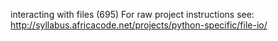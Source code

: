 interacting with files (695)
For raw project instructions see: http://syllabus.africacode.net/projects/python-specific/file-io/
